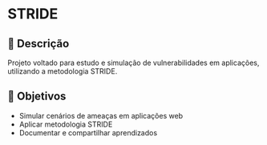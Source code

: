 # STRIDE

## 📌 Descrição
Projeto voltado para estudo e simulação de vulnerabilidades em aplicações, utilizando a metodologia STRIDE.

## 🎯 Objetivos

- Simular cenários de ameaças em aplicações web
- Aplicar metodologia STRIDE
- Documentar e compartilhar aprendizados



